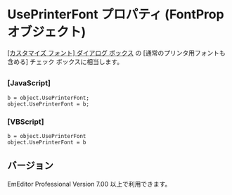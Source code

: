 # UsePrinterFont プロパティ (FontProp オブジェクト)

[\[カスタマイズ フォント\] ダイアログ ボックス](../../dlg/properties/font/index) の \[通常のプリンタ用フォントも含める\] チェック ボックスに相当します。

## 

### \[JavaScript\]

```
b = object.UsePrinterFont;
object.UsePrinterFont = b;
```

### \[VBScript\]

```
b = object.UsePrinterFont
object.UsePrinterFont = b
```

## バージョン

EmEditor Professional Version 7.00 以上で利用できます。

